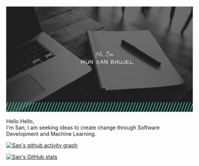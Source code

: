 ![San's GitHub Banner](./assets/logo.png)

Hello Hello, <br>
I'm San, I am seeking ideas to create change through Software Development and Machine Learning. <br>


[![San's github activity graph](https://activity-graph.herokuapp.com/graph?username=sancodes&custom_title=San's%20Contribution%20Graph&hide_border=true&theme=react-dark)](https://github.com/sancodes)

[![San's GitHub stats](https://github-readme-stats.vercel.app/api?username=sancodes&count_private=true&show_icons=true&theme=dark)](https://github.com/sancodes/github-readme-stats)





















